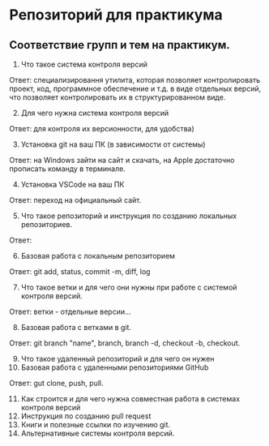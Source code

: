 # Репозиторий для практикума
## Соответствие групп и тем на практикум.

1. Что такое система контроля версий 

Ответ: специализировання утилита, которая позволяет контролировать проект, код, программное обеспечение и т.д. в виде отдельных версий, что позволяет  контролировать их в структурированном виде.

2. Для чего нужна система контроля версий

Ответ: для контроля их версионности, для удобства)

3. Установка git на ваш ПК (в зависимости от системы)

Ответ: на Windows зайти на сайт и скачать, на Apple достаточно прописать команду в терминале. 

4. Установка VSCode на ваш ПК

Ответ: переход на официальный сайт.

5. Что такое репозиторий и инструкция по созданию локальных репозиториев.

Ответ: 

6. Базовая работа с локальным репозиторием

Ответ: git add, status, commit -m, diff, log

7. Что такое ветки и для чего они нужны при работе с системой контроля версий.

Ответ: ветки - отдельные версии...

8. Базовая работа с ветками в git.

Ответ: git branch "name", branch, branch -d, checkout -b, checkout.

9. Что такое удаленный репозиторий и для чего он нужен
10. Базовая работа с удаленными репозиториями GitHub

Ответ: gut clone, push, pull.

11. Как строится и для чего нужна совместная работа в системах контроля версий
12. Инструкция по созданию pull request
13. Книги и полезные ссылки по изучению git.
14. Альтернативные системы контроля версий.
